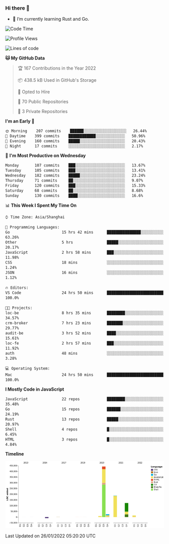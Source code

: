 ### Hi there 👋

- 🌱 I’m currently learning Rust and Go.

<!--START_SECTION:waka-->
![Code Time](http://img.shields.io/badge/Code%20Time-162%20hrs%2046%20mins-blue)

![Profile Views](http://img.shields.io/badge/Profile%20Views-0-blue)

![Lines of code](https://img.shields.io/badge/From%20Hello%20World%20I%27ve%20Written-798%20Thousand%20lines%20of%20code-blue)

**🐱 My GitHub Data** 

> 🏆 167 Contributions in the Year 2022
 > 
> 📦 438.5 kB Used in GitHub's Storage 
 > 
> 💼 Opted to Hire
 > 
> 📜 70 Public Repositories 
 > 
> 🔑 3 Private Repositories  
 > 
**I'm an Early 🐤** 

```text
🌞 Morning    207 commits    ██████░░░░░░░░░░░░░░░░░░░   26.44% 
🌆 Daytime    399 commits    ████████████░░░░░░░░░░░░░   50.96% 
🌃 Evening    160 commits    █████░░░░░░░░░░░░░░░░░░░░   20.43% 
🌙 Night      17 commits     ░░░░░░░░░░░░░░░░░░░░░░░░░   2.17%

```
📅 **I'm Most Productive on Wednesday** 

```text
Monday       107 commits    ███░░░░░░░░░░░░░░░░░░░░░░   13.67% 
Tuesday      105 commits    ███░░░░░░░░░░░░░░░░░░░░░░   13.41% 
Wednesday    182 commits    █████░░░░░░░░░░░░░░░░░░░░   23.24% 
Thursday     71 commits     ██░░░░░░░░░░░░░░░░░░░░░░░   9.07% 
Friday       120 commits    ███░░░░░░░░░░░░░░░░░░░░░░   15.33% 
Saturday     68 commits     ██░░░░░░░░░░░░░░░░░░░░░░░   8.68% 
Sunday       130 commits    ████░░░░░░░░░░░░░░░░░░░░░   16.6%

```


📊 **This Week I Spent My Time On** 

```text
⌚︎ Time Zone: Asia/Shanghai

💬 Programming Languages: 
Go                       15 hrs 42 mins      ███████████████░░░░░░░░░░   63.26% 
Other                    5 hrs               █████░░░░░░░░░░░░░░░░░░░░   20.17% 
JavaScript               2 hrs 58 mins       ███░░░░░░░░░░░░░░░░░░░░░░   11.98% 
CSS                      18 mins             ░░░░░░░░░░░░░░░░░░░░░░░░░   1.24% 
JSON                     16 mins             ░░░░░░░░░░░░░░░░░░░░░░░░░   1.12%

🔥 Editors: 
VS Code                  24 hrs 50 mins      █████████████████████████   100.0%

🐱‍💻 Projects: 
loc-be                   8 hrs 35 mins       ████████░░░░░░░░░░░░░░░░░   34.57% 
crm-broker               7 hrs 23 mins       ███████░░░░░░░░░░░░░░░░░░   29.77% 
audit-be                 3 hrs 52 mins       ████░░░░░░░░░░░░░░░░░░░░░   15.61% 
loc-fe                   2 hrs 57 mins       ███░░░░░░░░░░░░░░░░░░░░░░   11.92% 
auth                     48 mins             ░░░░░░░░░░░░░░░░░░░░░░░░░   3.28%

💻 Operating System: 
Mac                      24 hrs 50 mins      █████████████████████████   100.0%

```

**I Mostly Code in JavaScript** 

```text
JavaScript               22 repos            ████████░░░░░░░░░░░░░░░░░   35.48% 
Go                       15 repos            ██████░░░░░░░░░░░░░░░░░░░   24.19% 
Rust                     13 repos            █████░░░░░░░░░░░░░░░░░░░░   20.97% 
Shell                    4 repos             █░░░░░░░░░░░░░░░░░░░░░░░░   6.45% 
HTML                     3 repos             █░░░░░░░░░░░░░░░░░░░░░░░░   4.84%

```


**Timeline**

![Chart not found](https://raw.githubusercontent.com/elton/elton/main/charts/bar_graph.png) 


 Last Updated on 26/01/2022 05:20:20 UTC
<!--END_SECTION:waka-->

<!--
**elton/elton** is a ✨ _special_ ✨ repository because its `README.md` (this file) appears on your GitHub profile.

Here are some ideas to get you started:

- 🔭 I’m currently working on ...
- 🌱 I’m currently learning ...
- 👯 I’m looking to collaborate on ...
- 🤔 I’m looking for help with ...
- 💬 Ask me about ...
- 📫 How to reach me: ...
- 😄 Pronouns: ...
- ⚡ Fun fact: ...
-->
